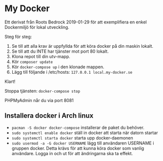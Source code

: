 # My Docker

Ett derivat från Roots Bedrock 2019-01-29 för att exemplifiera en enkel Dockermiljö för lokal utveckling.

Steg för steg:

1. Se till att alla krav är uppfyllda för att köra docker på din maskin lokalt.
1. Se till att du INTE har tjänster mot port 80 lokalt.
1. Klona repot till din utv-mapp.
1. Kör `composer update`
1. Kör `docker-compose up` i den klonade mappen.
1. Lägg till följande i /etc/hosts: `127.0.0.1 local.my-docker.se`

Klart!
 
Stoppa tjänsten:
`docker-compose stop`

PHPMyAdmin når du via port 8081

## Installera docker i Arch linux
* `pacman -S docker docker-compose` installerar de paket du behöver. 
* `sudo systemctl enable docker` ställ in docker att starta när datorn startar
* `sudo systemctl starta docker` starta upp docker-daemonen
* `sudo usermod -a -G docker USERNAME` lägg till användaren USERNAME i gruppen docker. Detta krävs för att kunna köra docker som vanlig användare. Logga in och ut för att ändringarna ska ta effekt. 
